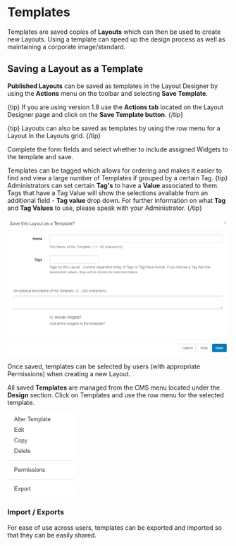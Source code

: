 <!--toc=layouts-->

# Templates

Templates are saved copies of **Layouts** which can then be used to create new Layouts. Using a template can speed up the design process as well as maintaining a corporate image/standard.

## Saving a Layout as a Template

**Published Layouts** can be saved as templates in the Layout Designer by using the **Actions** menu on the toolbar and selecting **Save Template**.

{tip}
If you are using version 1.8 use the **Actions tab** located on the Layout Designer page and click on the **Save Template button**.
{/tip}

{tip}
Layouts can also be saved as templates by using the row menu for a Layout in the Layouts grid.
{/tip}

Complete the form fields and select whether to include assigned Widgets to the template and save.

Templates can be tagged which allows for ordering and makes it easier to find and view a large number of Templates if grouped by a certain Tag.
{tip}
Administrators can set certain **Tag's** to have a **Value** associated to them.   Tags that have a Tag Value will show the selections available from an additional field -  **Tag value** drop down.
For further information on what **Tag** and **Tag Values** to use, please speak with your Administrator.
{/tip}



![Templates](img/v2_layouts_templates_save.png)

Once saved, templates can be selected by users (with appropriate Permissions) when creating a new Layout.

All saved **Templates** are managed from the CMS menu located under the **Design** section. Click on Templates and use the row menu for the selected template.

![Templates Row Menu](img/layouts_templates_row_menu.png)

### Import / Exports

For ease of use across users, templates can be exported and imported so that they can be easily shared.